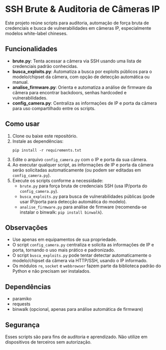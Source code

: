 # SSH Brute & Auditoria de Câmeras IP

Este projeto reúne scripts para auditoria, automação de força bruta de credenciais e busca de vulnerabilidades em câmeras IP, especialmente modelos white-label chineses.

## Funcionalidades

- **brute.py**: Tenta acessar a câmera via SSH usando uma lista de credenciais padrão conhecidas.
- **busca_exploits.py**: Automatiza a busca por exploits públicos para o modelo/chipset da câmera, com opção de detecção automática ou manual.
- **analise_firmware.py**: Orienta e automatiza a análise de firmware da câmera para encontrar backdoors, senhas hardcoded e vulnerabilidades.
- **config_camera.py**: Centraliza as informações de IP e porta da câmera para uso compartilhado entre os scripts.

## Como usar

1. Clone ou baixe este repositório.
2. Instale as dependências:
   ```
   pip install -r requirements.txt
   ```
3. Edite o arquivo `config_camera.py` com o IP e porta da sua câmera.
4. Ao executar qualquer script, as informações de IP e porta da câmera serão solicitadas automaticamente (ou podem ser editadas em `config_camera.py`).
5. Execute os scripts conforme a necessidade:
   - `brute.py` para força bruta de credenciais SSH (usa IP/porta do `config_camera.py`).
   - `busca_exploits.py` para busca de vulnerabilidades públicas (pode usar IP/porta para detecção automática do modelo).
   - `analise_firmware.py` para análise de firmware (recomenda-se instalar o binwalk: `pip install binwalk`).

## Observações
- Use apenas em equipamentos de sua propriedade.
- O script `config_camera.py` centraliza e solicita as informações de IP e porta, tornando o uso mais prático e padronizado.
- O script `busca_exploits.py` pode tentar detectar automaticamente o modelo/chipset da câmera via HTTP/SSH, usando o IP informado.
- Os módulos `re`, `socket` e `webbrowser` fazem parte da biblioteca padrão do Python e não precisam ser instalados.

## Dependências
- paramiko
- requests
- binwalk (opcional, apenas para análise automática de firmware)

## Segurança
Esses scripts são para fins de auditoria e aprendizado. Não utilize em dispositivos de terceiros sem autorização.
